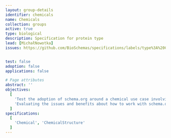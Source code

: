 ```yaml
---
layout: group-details
identifier: chemicals
name: Chemicals
collection: groups
active: true
type: biological
description: Specification for protein type
lead: [MichałNowotka]
issues: https://github.com/BioSchemas/specifications/labels/type%3A%20Chemistry


test: false
adoption: false
applications: false

# Page attributes
abstract: ''
objectives:
  [
    'Test the adoption of schema.org around a chemical use case involving chemical resources such as ChEMBL.',
    'Evaluating the issues and benefits about how to work with schema.org and Bioschemas.'
  ]
specifications:
  [
    'Chemical', 'ChemicalStructure'
  ]
---
```

